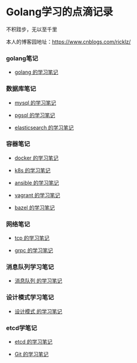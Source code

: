 # Golang学习的点滴记录

不积跬步，无以至千里

本人的博客园地址：https://www.cnblogs.com/ricklz/  

### golang笔记

- [golang 的学习笔记](https://github.com/boilingfrog/Go-POINT/tree/master/golang)   

### 数据库笔记

- [mysql 的学习笔记](https://github.com/boilingfrog/Go-POINT/tree/master/mysql)   

- [pgsql 的学习笔记](https://github.com/boilingfrog/Go-POINT/tree/master/pgsql) 

- [elasticsearch 的学习笔记](https://github.com/boilingfrog/Go-POINT/tree/master/elasticsearch)   

### 容器笔记

- [docker 的学习笔记](https://github.com/boilingfrog/Go-POINT/tree/master/docker)   

- [k8s 的学习笔记](https://github.com/boilingfrog/Go-POINT/tree/master/k8s)   

- [ansible 的学习笔记](https://github.com/boilingfrog/Go-POINT/tree/master/ansible)   

- [vagrant 的学习笔记](https://github.com/boilingfrog/Go-POINT/tree/master/vagrant)   

- [bazel 的学习笔记](https://github.com/boilingfrog/Go-POINT/tree/master/bazel)   

### 网络笔记

- [tcp 的学习笔记](https://github.com/boilingfrog/Go-POINT/tree/master/tcp)   

- [grpc 的学习笔记](https://github.com/boilingfrog/Go-POINT/tree/master/grpc)   

### 消息队列学习笔记

- [消息队列 的学习笔记](https://github.com/boilingfrog/Go-POINT/tree/master/mq)   

### 设计模式学习笔记

- [设计模式 的学习笔记](https://github.com/boilingfrog/design-pattern-learning)   

### etcd学笔记

- [etcd 的学习笔记](https://github.com/boilingfrog/etcd-learning)   

- [Git 的学习笔记](https://github.com/boilingfrog/Go-POINT/tree/master/git)   





  





















































